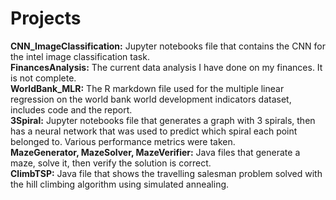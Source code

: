 # Projects

**CNN_ImageClassification:** Jupyter notebooks file that contains the CNN for the intel image classification task. \
**FinancesAnalysis:** The current data analysis I have done on my finances. It is not complete. \
**WorldBank_MLR:** The R markdown file used for the multiple linear regression on the world bank world development indicators dataset, includes code and the report. \
**3Spiral:** Jupyter notebooks file that generates a graph with 3 spirals, then has a neural network that was used to predict which spiral each point belonged to. Various performance metrics were taken. \
**MazeGenerator, MazeSolver, MazeVerifier:** Java files that generate a maze, solve it, then verify the solution is correct. \
**ClimbTSP:** Java file that shows the travelling salesman problem solved with the hill climbing algorithm using simulated annealing. 


